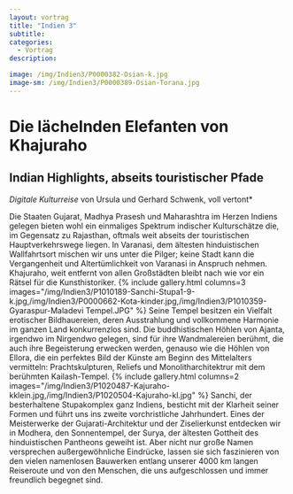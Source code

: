 ```yaml
---
layout: vortrag
title: "Indien 3"
subtitle: 
categories:
  - Vortrag
description: 

image: /img/Indien3/P0000382-Osian-k.jpg
image-sm: /img/Indien3/P0000389-Osian-Torana.jpg
---
```

Die lächelnden Elefanten von Khajuraho
====================================== 
 
Indian Highlights, abseits touristischer Pfade
----------------------------------------------

*Digitale Kulturreise*
von Ursula und Gerhard Schwenk, voll vertont*

Die Staaten Gujarat, Madhya Prasesh und Maharashtra im Herzen Indiens gelegen bieten wohl ein einmaliges Spektrum indischer Kulturschätze die, im Gegensatz zu Rajasthan, oftmals weit abseits der touristischen Hauptverkehrswege liegen. In Varanasi, dem ältesten hinduistischen Wallfahrtsort mischen wir uns unter die Pilger; keine Stadt kann die Vergangenheit und Altertümlichkeit von Varanasi in Anspruch nehmen. Khajuraho, weit entfernt von allen Großstädten bleibt nach wie vor ein Rätsel für die Kunsthistoriker. 
{% include gallery.html columns=3 images="/img/Indien3/P1010189-Sanchi-Stupa1-9-k.jpg,/img/Indien3/P0000662-Kota-kinder.jpg,/img/Indien3/P1010359-Gyaraspur-Maladevi Tempel.JPG" %}
Seine Tempel besitzen ein Vielfalt erotischer Bildhauereien, deren Ausstrahlung und vollkommene Harmonie im ganzen Land konkurrenzlos sind. Die buddhistischen Höhlen von Ajanta, irgendwo im Nirgendwo gelegen, sind für ihre Wandmalereien berühmt, die auch ihre Begeisterung erwecken werden, genauso wie die Höhlen von Ellora, die ein perfektes Bild der Künste am Beginn des Mittelalters vermitteln: Prachtskulpturen, Reliefs und Monolitharchitektrur mit dem berühmten Kailash-Tempel. 
{% include gallery.html columns=2 images="/img/Indien3/P1020487-Kajuraho-kklein.jpg,/img/Indien3/P1020504-Kajuraho-kl.jpg" %}
Sanchi, der besterhaltene Stupakomplex ganz Indiens, besticht mit der Klarheit seiner Formen und führt uns ins zweite vorchristliche Jahrhundert. Eines der Meisterwerke der Gujarati-Architektur und der Ziselierkunst entdecken wir in Modhera, den Sonnentempel, der Surya, der ältesten Gottheit des hinduistischen Pantheons geweiht ist. Aber nicht nur große Namen versprechen außergewöhnliche Eindrücke, lassen sie sich faszinieren von den vielen namenlosen Bauwerken entlang unserer 4000 km langen Reiseroute und von den Menschen, die uns aufgeschlossen und immer freundlich begegnet sind. 